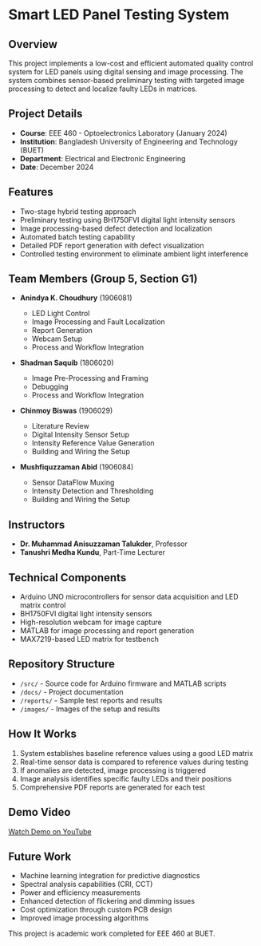 # Smart LED Panel Testing System

## Overview
This project implements a low-cost and efficient automated quality control system for LED panels using digital sensing and image processing. The system combines sensor-based preliminary testing with targeted image processing to detect and localize faulty LEDs in matrices.

## Project Details
- **Course**: EEE 460 - Optoelectronics Laboratory (January 2024)
- **Institution**: Bangladesh University of Engineering and Technology (BUET)
- **Department**: Electrical and Electronic Engineering
- **Date**: December 2024

## Features
- Two-stage hybrid testing approach
- Preliminary testing using BH1750FVI digital light intensity sensors
- Image processing-based defect detection and localization
- Automated batch testing capability
- Detailed PDF report generation with defect visualization
- Controlled testing environment to eliminate ambient light interference

## Team Members (Group 5, Section G1)
- **Anindya K. Choudhury** (1906081)
  - LED Light Control
  - Image Processing and Fault Localization
  - Report Generation
  - Webcam Setup
  - Process and Workflow Integration

- **Shadman Saquib** (1806020)
  - Image Pre-Processing and Framing
  - Debugging
  - Process and Workflow Integration

- **Chinmoy Biswas** (1906029)
  - Literature Review
  - Digital Intensity Sensor Setup
  - Intensity Reference Value Generation
  - Building and Wiring the Setup

- **Mushfiquzzaman Abid** (1906084)
  - Sensor DataFlow Muxing
  - Intensity Detection and Thresholding
  - Building and Wiring the Setup

## Instructors
- **Dr. Muhammad Anisuzzaman Talukder**, Professor
- **Tanushri Medha Kundu**, Part-Time Lecturer

## Technical Components
- Arduino UNO microcontrollers for sensor data acquisition and LED matrix control
- BH1750FVI digital light intensity sensors
- High-resolution webcam for image capture
- MATLAB for image processing and report generation
- MAX7219-based LED matrix for testbench

## Repository Structure
- `/src/` - Source code for Arduino firmware and MATLAB scripts
- `/docs/` - Project documentation
- `/reports/` - Sample test reports and results
- `/images/` - Images of the setup and results

## How It Works
1. System establishes baseline reference values using a good LED matrix
2. Real-time sensor data is compared to reference values during testing
3. If anomalies are detected, image processing is triggered
4. Image analysis identifies specific faulty LEDs and their positions
5. Comprehensive PDF reports are generated for each test

## Demo Video
[Watch Demo on YouTube](https://www.youtube.com/watch?v=ZHAm56Lurb8)

## Future Work
- Machine learning integration for predictive diagnostics
- Spectral analysis capabilities (CRI, CCT)
- Power and efficiency measurements
- Enhanced detection of flickering and dimming issues
- Cost optimization through custom PCB design
- Improved image processing algorithms


This project is academic work completed for EEE 460 at BUET.